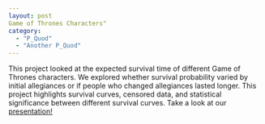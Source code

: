 ```yaml
---
layout: post
Game of Thrones Characters"
category:
  - "P_Quod"
  - "Another P_Quod"
---
```


This project looked at the expected survival time of different Game of Thrones characters. We explored whether survival probability varied by initial allegiances or if people who changed allegiances lasted longer. This project highlights survival curves, censored data, and statistical significance between different survival curves. Take a look at our [presentation!](DATA599_GROUPPROJECT1_HALL_SMITH_ROMERO.pdf)
